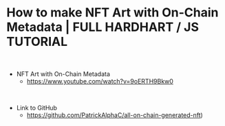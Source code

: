 # How to make NFT Art with On-Chain Metadata | FULL HARDHART / JS TUTORIAL

<p>&nbsp;</p>

- NFT Art with On-Chain Metadata
    - https://www.youtube.com/watch?v=9oERTH9Bkw0

<p>&nbsp;</p>

- Link to GitHub
    - https://github.com/PatrickAlphaC/all-on-chain-generated-nft)

